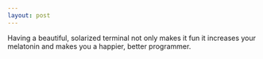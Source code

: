 ```yaml
---
layout: post
---
```


Having a beautiful, solarized terminal not only makes it fun it
increases your melatonin and makes you a happier, better programmer.
